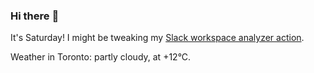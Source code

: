 ### Hi there :wave:

It's Saturday! I might be tweaking my [Slack workspace analyzer action](https://github.com/bewuethr/slack-analyzer).

Weather in Toronto: partly cloudy, at +12°C.
